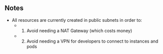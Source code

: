 ## Notes
* All resources are currently created in public subnets in order to: 
  * 1. Avoid needing a NAT Gateway (which costs money)
  * 2. Avoid needing a VPN for developers to connect to instances and pods